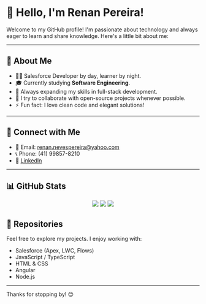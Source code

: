 # 👋 Hello, I'm Renan Pereira!

Welcome to my GitHub profile! I'm passionate about technology and always eager to learn and share knowledge. Here's a little bit about me:

---

## 💼 About Me

- 👨‍💻 Salesforce Developer by day, learner by night.
- 🎓 Currently studying **Software Engineering**.
- 🌱 Always expanding my skills in full-stack development.
- 🤝 I try to collaborate with open-source projects whenever possible.
- ⚡ Fun fact: I love clean code and elegant solutions!

---

## 🔗 Connect with Me

- 📧 Email: [renan.nevespereira@yahoo.com](mailto:renan.nevespereira@yahoo.com)
- 📞 Phone: (41) 99857-8210
- 💼 [LinkedIn](https://linkedin.com/in/renan-neves-pereira)

---

## 📊 GitHub Stats
<p align="center">
   <img src="https://github-readme-stats.vercel.app/api?username=RenanNevesPereira&theme=tokyonight&show_icons=true&hide_border=true&count_private=true" />
   <img src="https://github-readme-streak-stats.herokuapp.com/?user=RenanNevesPereira&theme=tokyonight&hide_border=true" /> 
   <img src="https://github-readme-stats.vercel.app/api/top-langs/?username=RenanNevesPereira&theme=tokyonight&show_icons=true&hide_border=true&layout=compact" />
<p>

## 📁 Repositories

Feel free to explore my projects. I enjoy working with:

- Salesforce (Apex, LWC, Flows)
- JavaScript / TypeScript
- HTML & CSS
- Angular
- Node.js

---

Thanks for stopping by! 😊


